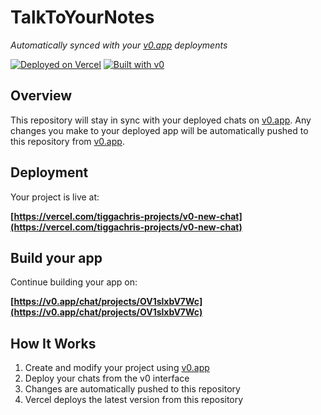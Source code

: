 # TalkToYourNotes

*Automatically synced with your [v0.app](https://v0.app) deployments*

[![Deployed on Vercel](https://img.shields.io/badge/Deployed%20on-Vercel-black?style=for-the-badge&logo=vercel)](https://vercel.com/tiggachris-projects/v0-new-chat)
[![Built with v0](https://img.shields.io/badge/Built%20with-v0.app-black?style=for-the-badge)](https://v0.app/chat/projects/OV1slxbV7Wc)

## Overview

This repository will stay in sync with your deployed chats on [v0.app](https://v0.app).
Any changes you make to your deployed app will be automatically pushed to this repository from [v0.app](https://v0.app).

## Deployment

Your project is live at:

**[https://vercel.com/tiggachris-projects/v0-new-chat](https://vercel.com/tiggachris-projects/v0-new-chat)**

## Build your app

Continue building your app on:

**[https://v0.app/chat/projects/OV1slxbV7Wc](https://v0.app/chat/projects/OV1slxbV7Wc)**

## How It Works

1. Create and modify your project using [v0.app](https://v0.app)
2. Deploy your chats from the v0 interface
3. Changes are automatically pushed to this repository
4. Vercel deploys the latest version from this repository
